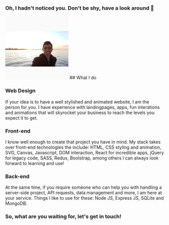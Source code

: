 ### Oh, I hadn't noticed you. Don't be shy, have a look around 👋

<!--
**jaco9419/jaco9419** is a ✨ _special_ ✨ repository because its `README.md` (this file) appears on your GitHub profile.

Here are some ideas to get you started:

- 🔭 I’m currently working on ...
- 🌱 I’m currently learning ...
- 👯 I’m looking to collaborate on ...
- 🤔 I’m looking for help with ...
- 💬 Ask me about ...
- 📫 How to reach me: ...
- 😄 Pronouns: ...
- ⚡ Fun fact: ...
-->
<img src="jorge-1.jpg" alt="A picture of me on a boat in river Plate, Buenos Aires" width="200" style="text-align:center"/>
## What I do

### Web Design
If your idea is to have a well stylished and animated website, I am the person for you. I have experience with landingpages, apps, fun interations and animations that will skyrocket your business to reach the levels you expect it to get.

### Front-end
I know well enough to create that project you have in mind. My stack takes over front-end technologies the include: HTML, CSS styling and animation, SVG, Canvas, Javascript, DOM interaction, React for incredible apps, jQuery for legacy code, SASS, Redux, Bootstrap, among others I can always look forward to learning and use!

### Back-end
At the same time, if you require someone who can help you with handling a server-side project, API requests, data management and more, I am here at your service. Things I like to use for these: Node JS, Express JS, SQLite and MongoDB.

<!--## About Me

### Path towards software engineering
It's been several years now since I started learning to code. I first fell in love with languages, of which I can speak English, Portuguese, French and Spanish; the latter being my mother tongue. That gave me inspiration to start teaching English (I even had an institute of my own) and overcome my awkwardness when speaking to others. I then decided to major in business administration to learn about a field I consider is highly useful for the real world; but it was at that point I realized it was coding what I wanted to do.

My first resources were mainly free online courses, which were more than enough to gain inspiration, start Computer Science in college and become the person I am today and I want to be in the future.-->

### So, what are you waiting for, let's get in touch!
